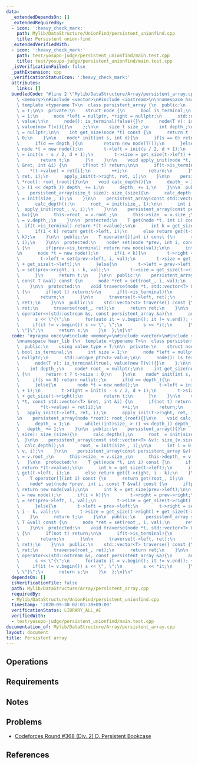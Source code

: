 ```yaml
---
data:
  _extendedDependsOn: []
  _extendedRequiredBy:
  - icon: ':heavy_check_mark:'
    path: Mylib/DataStructure/UnionFind/persistent_unionfind.cpp
    title: Persistent union-find
  _extendedVerifiedWith:
  - icon: ':heavy_check_mark:'
    path: test/yosupo-judge/persistent_unionfind/main.test.cpp
    title: test/yosupo-judge/persistent_unionfind/main.test.cpp
  _isVerificationFailed: false
  _pathExtension: cpp
  _verificationStatusIcon: ':heavy_check_mark:'
  attributes:
    links: []
  bundledCode: "#line 2 \"Mylib/DataStructure/Array/persistent_array.cpp\"\n#include\
    \ <memory>\n#include <vector>\n#include <iostream>\n\nnamespace haar_lib {\n \
    \ template <typename T>\n  class persistent_array {\n  public:\n    using value_type\
    \ = T;\n\n  private:\n    struct node {\n      bool is_terminal;\n      int size\
    \ = 1;\n      node *left = nullptr, *right = nullptr;\n      std::unique_ptr<T>\
    \ value;\n\n      node(): is_terminal(false){}\n      node(T v): is_terminal(true),\
    \ value(new T(v)){}\n    };\n\n    size_t size_;\n    int depth_;\n    node* root_\
    \ = nullptr;\n\n    int get_size(node *t) const {\n      return t ? t->size :\
    \ 0;\n    }\n\n    node* init(int s, int d){\n      if(s == 0) return nullptr;\n\
    \      if(d == depth_){\n        return new node(T());\n      }else{\n       \
    \ node *t = new node();\n        t->left = init(s / 2, d + 1);\n        t->right\
    \ = init(s - s / 2, d + 1);\n        t->size = get_size(t->left) + get_size(t->right);\n\
    \        return t;\n      }\n    }\n\n    void apply_init(node *t, const std::vector<T>\
    \ &ret, int &i) {\n      if(not t) return;\n\n      if(t->is_terminal){\n    \
    \    *(t->value) = ret[i];\n        ++i;\n        return;\n      }\n\n      apply_init(t->left,\
    \ ret, i);\n      apply_init(t->right, ret, i);\n    }\n\n    persistent_array(node\
    \ *root): root_(root){}\n\n    void calc_depth(){\n      depth_ = 1;\n      while((int)size_\
    \ > (1 << depth_)) depth_ += 1;\n      depth_ += 1;\n    }\n\n  public:\n    persistent_array(){}\n\
    \    persistent_array(size_t size): size_(size){\n      calc_depth();\n      root_\
    \ = init(size_, 1);\n    }\n\n    persistent_array(const std::vector<T> &v): size_(v.size()){\n\
    \      calc_depth();\n      root_ = init(size_, 1);\n\n      int i = 0;\n    \
    \  apply_init(root_, v, i);\n    }\n\n    persistent_array(const persistent_array\
    \ &v){\n      this->root_ = v.root_;\n      this->size_ = v.size_;\n      this->depth_\
    \ = v.depth_;\n    }\n\n  protected:\n    T get(node *t, int i) const {\n    \
    \  if(t->is_terminal) return *(t->value);\n\n      int k = get_size(t->left);\n\
    \      if(i < k) return get(t->left, i);\n      else return get(t->right, i -\
    \ k);\n    }\n\n  public:\n    T operator[](int i) const {\n      return get(root_,\
    \ i);\n    }\n\n  protected:\n    node* set(node *prev, int i, const T &val) const\
    \ {\n      if(prev->is_terminal) return new node(val);\n\n      int k = get_size(prev->left);\n\
    \n      node *t = new node();\n      if(i < k){\n        t->right = prev->right;\n\
    \        t->left = set(prev->left, i, val);\n        t->size = get_size(t->right)\
    \ + get_size(t->left);\n      }else{\n        t->left = prev->left;\n        t->right\
    \ = set(prev->right, i - k, val);\n        t->size = get_size(t->right) + get_size(t->left);\n\
    \      }\n      return t;\n    }\n\n  public:\n    persistent_array set(int i,\
    \ const T &val) const {\n      node *ret = set(root_, i, val);\n      return persistent_array(ret);\n\
    \    }\n\n  protected:\n    void traverse(node *t, std::vector<T> &ret) const\
    \ {\n      if(not t) return;\n\n      if(t->is_terminal){\n        ret.push_back(*(t->value));\n\
    \        return;\n      }\n\n      traverse(t->left, ret);\n      traverse(t->right,\
    \ ret);\n    }\n\n  public:\n    std::vector<T> traverse() const {\n      std::vector<T>\
    \ ret;\n      traverse(root_, ret);\n      return ret;\n    }\n\n    friend std::ostream&\
    \ operator<<(std::ostream &s, const persistent_array &a){\n      auto v = a.traverse();\n\
    \      s << \"{\";\n      for(auto it = v.begin(); it != v.end(); ++it){\n   \
    \     if(it != v.begin()) s << \", \";\n        s << *it;\n      }\n      s <<\
    \ \"}\";\n      return s;\n    }\n  };\n}\n"
  code: "#pragma once\n#include <memory>\n#include <vector>\n#include <iostream>\n\
    \nnamespace haar_lib {\n  template <typename T>\n  class persistent_array {\n\
    \  public:\n    using value_type = T;\n\n  private:\n    struct node {\n     \
    \ bool is_terminal;\n      int size = 1;\n      node *left = nullptr, *right =\
    \ nullptr;\n      std::unique_ptr<T> value;\n\n      node(): is_terminal(false){}\n\
    \      node(T v): is_terminal(true), value(new T(v)){}\n    };\n\n    size_t size_;\n\
    \    int depth_;\n    node* root_ = nullptr;\n\n    int get_size(node *t) const\
    \ {\n      return t ? t->size : 0;\n    }\n\n    node* init(int s, int d){\n \
    \     if(s == 0) return nullptr;\n      if(d == depth_){\n        return new node(T());\n\
    \      }else{\n        node *t = new node();\n        t->left = init(s / 2, d\
    \ + 1);\n        t->right = init(s - s / 2, d + 1);\n        t->size = get_size(t->left)\
    \ + get_size(t->right);\n        return t;\n      }\n    }\n\n    void apply_init(node\
    \ *t, const std::vector<T> &ret, int &i) {\n      if(not t) return;\n\n      if(t->is_terminal){\n\
    \        *(t->value) = ret[i];\n        ++i;\n        return;\n      }\n\n   \
    \   apply_init(t->left, ret, i);\n      apply_init(t->right, ret, i);\n    }\n\
    \n    persistent_array(node *root): root_(root){}\n\n    void calc_depth(){\n\
    \      depth_ = 1;\n      while((int)size_ > (1 << depth_)) depth_ += 1;\n   \
    \   depth_ += 1;\n    }\n\n  public:\n    persistent_array(){}\n    persistent_array(size_t\
    \ size): size_(size){\n      calc_depth();\n      root_ = init(size_, 1);\n  \
    \  }\n\n    persistent_array(const std::vector<T> &v): size_(v.size()){\n    \
    \  calc_depth();\n      root_ = init(size_, 1);\n\n      int i = 0;\n      apply_init(root_,\
    \ v, i);\n    }\n\n    persistent_array(const persistent_array &v){\n      this->root_\
    \ = v.root_;\n      this->size_ = v.size_;\n      this->depth_ = v.depth_;\n \
    \   }\n\n  protected:\n    T get(node *t, int i) const {\n      if(t->is_terminal)\
    \ return *(t->value);\n\n      int k = get_size(t->left);\n      if(i < k) return\
    \ get(t->left, i);\n      else return get(t->right, i - k);\n    }\n\n  public:\n\
    \    T operator[](int i) const {\n      return get(root_, i);\n    }\n\n  protected:\n\
    \    node* set(node *prev, int i, const T &val) const {\n      if(prev->is_terminal)\
    \ return new node(val);\n\n      int k = get_size(prev->left);\n\n      node *t\
    \ = new node();\n      if(i < k){\n        t->right = prev->right;\n        t->left\
    \ = set(prev->left, i, val);\n        t->size = get_size(t->right) + get_size(t->left);\n\
    \      }else{\n        t->left = prev->left;\n        t->right = set(prev->right,\
    \ i - k, val);\n        t->size = get_size(t->right) + get_size(t->left);\n  \
    \    }\n      return t;\n    }\n\n  public:\n    persistent_array set(int i, const\
    \ T &val) const {\n      node *ret = set(root_, i, val);\n      return persistent_array(ret);\n\
    \    }\n\n  protected:\n    void traverse(node *t, std::vector<T> &ret) const\
    \ {\n      if(not t) return;\n\n      if(t->is_terminal){\n        ret.push_back(*(t->value));\n\
    \        return;\n      }\n\n      traverse(t->left, ret);\n      traverse(t->right,\
    \ ret);\n    }\n\n  public:\n    std::vector<T> traverse() const {\n      std::vector<T>\
    \ ret;\n      traverse(root_, ret);\n      return ret;\n    }\n\n    friend std::ostream&\
    \ operator<<(std::ostream &s, const persistent_array &a){\n      auto v = a.traverse();\n\
    \      s << \"{\";\n      for(auto it = v.begin(); it != v.end(); ++it){\n   \
    \     if(it != v.begin()) s << \", \";\n        s << *it;\n      }\n      s <<\
    \ \"}\";\n      return s;\n    }\n  };\n}\n"
  dependsOn: []
  isVerificationFile: false
  path: Mylib/DataStructure/Array/persistent_array.cpp
  requiredBy:
  - Mylib/DataStructure/UnionFind/persistent_unionfind.cpp
  timestamp: '2020-09-30 02:01:30+09:00'
  verificationStatus: LIBRARY_ALL_AC
  verifiedWith:
  - test/yosupo-judge/persistent_unionfind/main.test.cpp
documentation_of: Mylib/DataStructure/Array/persistent_array.cpp
layout: document
title: Persistent array
---
```


## Operations

## Requirements

## Notes

## Problems

- [Codeforces Round #368 (Div. 2) D. Persistent Bookcase](https://codeforces.com/contest/707/problem/D)

## References
